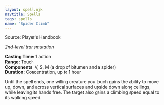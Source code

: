 ```yaml
---
layout: spell.njk
navtitle: Spells
tags: spells
name: "Spider Climb"
---
```

Source: Player's Handbook

_2nd-level transmutation_

**Casting Time:** 1 action  
**Range:** Touch  
**Components:** V, S, M (a drop of bitumen and a spider)  
**Duration:** Concentration, up to 1 hour

Until the spell ends, one willing creature you touch gains the ability to move up, down, and across vertical surfaces and upside down along ceilings, while leaving its hands free. The target also gains a climbing speed equal to its walking speed.